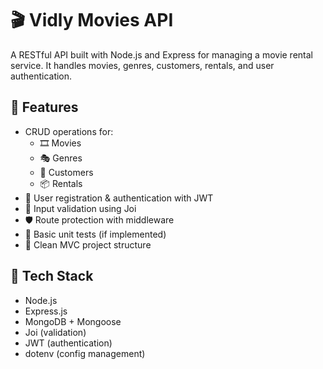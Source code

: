 # 🎬 Vidly Movies API

A RESTful API built with Node.js and Express for managing a movie rental service. It handles movies, genres, customers, rentals, and user authentication.

## 🚀 Features

- CRUD operations for:
  - 🎞️ Movies
  - 🎭 Genres
  - 👥 Customers
  - 📦 Rentals
- 🔐 User registration & authentication with JWT
- 📜 Input validation using Joi
- 🛡️ Route protection with middleware
- 🧪 Basic unit tests (if implemented)
- 📂 Clean MVC project structure

## 🧰 Tech Stack

- Node.js
- Express.js
- MongoDB + Mongoose
- Joi (validation)
- JWT (authentication)
- dotenv (config management)
